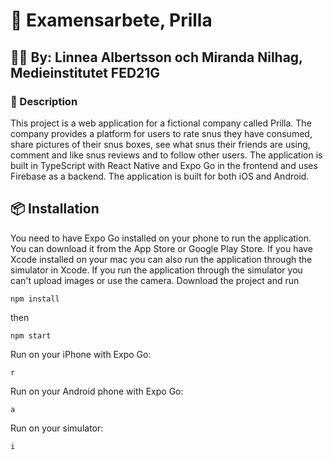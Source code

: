 # 🚀 Examensarbete, Prilla

## 💁‍♀️ By: Linnea Albertsson och Miranda Nilhag, Medieinstitutet FED21G

### 📝 Description

This project is a web application for a fictional company called Prilla. The company provides a platform for users to rate snus they have consumed, share pictures of their snus boxes, see what snus their friends are using, comment and like snus reviews and to follow other users. The application is built in TypeScript with React Native and Expo Go in the frontend and uses Firebase as a backend. The application is built for both iOS and Android.

## 📦 Installation

You need to have Expo Go installed on your phone to run the application. You can download it from the App Store or Google Play Store.
If you have Xcode installed on your mac you can also run the application through the simulator in Xcode.
If you run the application through the simulator you can't upload images or use the camera.
Download the project and run

```
npm install
```

then

```
npm start
```

Run on your iPhone with Expo Go:

```
r
```

Run on your Android phone with Expo Go:

```
a
```

Run on your simulator:

```
i
```
